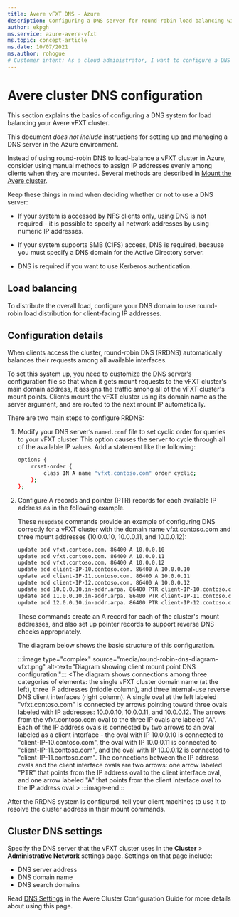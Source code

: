 ```yaml
---
title: Avere vFXT DNS - Azure
description: Configuring a DNS server for round-robin load balancing with Avere vFXT for Azure
author: ekpgh
ms.service: azure-avere-vfxt
ms.topic: concept-article
ms.date: 10/07/2021
ms.author: rohogue
# Customer intent: As a cloud administrator, I want to configure a DNS system for round-robin load balancing of my Avere vFXT cluster in Azure, so that I can efficiently distribute client request loads and ensure optimal performance of the cluster.
---
```


# Avere cluster DNS configuration

This section explains the basics of configuring a DNS system for load balancing your Avere vFXT cluster.

This document *does not include* instructions for setting up and managing a DNS server in the Azure environment.

Instead of using round-robin DNS to load-balance a vFXT cluster in Azure, consider using manual methods to assign IP addresses evenly among clients when they are mounted. Several methods are described in [Mount the Avere cluster](avere-vfxt-mount-clients.md).

Keep these things in mind when deciding whether or not to use a DNS server:

* If your system is accessed by NFS clients only, using DNS is not required - it is possible to specify all network addresses by using numeric IP addresses.

* If your system supports SMB (CIFS) access, DNS is required, because you must specify a DNS domain for the Active Directory server.

* DNS is required if you want to use Kerberos authentication.

## Load balancing

To distribute the overall load, configure your DNS domain to use round-robin load distribution for client-facing IP addresses.

## Configuration details

When clients access the cluster, round-robin DNS (RRDNS) automatically balances their requests among all available interfaces.

To set this system up, you need to customize the DNS server's configuration file so that when it gets mount requests to the vFXT cluster's main domain address, it assigns the traffic among all of the vFXT cluster's mount points. Clients mount the vFXT cluster using its domain name as the server argument, and are routed to the next mount IP automatically.

There are two main steps to configure RRDNS:

1. Modify your DNS server’s ``named.conf`` file to set cyclic order for queries to your vFXT cluster. This option causes the server to cycle through all of the available IP values. Add a statement like the following:

   ```bash
   options {
       rrset-order {
           class IN A name "vfxt.contoso.com" order cyclic;
       };
   };
   ```

1. Configure A records and pointer (PTR) records for each available IP address as in the following example.

   These ``nsupdate`` commands provide an example of configuring DNS correctly for a vFXT cluster with the domain name vfxt.contoso.com and three mount addresses (10.0.0.10, 10.0.0.11, and 10.0.0.12):

   ```bash
   update add vfxt.contoso.com. 86400 A 10.0.0.10
   update add vfxt.contoso.com. 86400 A 10.0.0.11
   update add vfxt.contoso.com. 86400 A 10.0.0.12
   update add client-IP-10.contoso.com. 86400 A 10.0.0.10
   update add client-IP-11.contoso.com. 86400 A 10.0.0.11
   update add client-IP-12.contoso.com. 86400 A 10.0.0.12
   update add 10.0.0.10.in-addr.arpa. 86400 PTR client-IP-10.contoso.com
   update add 11.0.0.10.in-addr.arpa. 86400 PTR client-IP-11.contoso.com
   update add 12.0.0.10.in-addr.arpa. 86400 PTR client-IP-12.contoso.com
   ```

   These commands create an A record for each of the cluster's mount addresses, and also set up pointer records to support reverse DNS checks appropriately.

   The diagram below shows the basic structure of this configuration.

   :::image type="complex" source="media/round-robin-dns-diagram-vfxt.png" alt-text="Diagram showing client mount point DNS configuration.":::
   <The diagram shows connections among three categories of elements: the single vFXT cluster domain name (at the left), three IP addresses (middle column), and three internal-use reverse DNS client interfaces (right column). A single oval at the left labeled "vfxt.contoso.com" is connected by arrows pointing toward three ovals labeled with IP addresses: 10.0.0.10, 10.0.0.11, and 10.0.0.12. The arrows from the vfxt.contoso.com oval to the three IP ovals are labeled "A". Each of the IP address ovals is connected by two arrows to an oval labeled as a client interface - the oval with IP 10.0.0.10 is connected to "client-IP-10.contoso.com", the oval with IP 10.0.0.11 is connected to "client-IP-11.contoso.com", and the oval with IP 10.0.0.12 is connected to "client-IP-11.contoso.com". The connections between the IP address ovals and the client interface ovals are two arrows: one arrow labeled "PTR" that points from the IP address oval to the client interface oval, and one arrow labeled "A" that points from the client interface oval to the IP address oval.>
:::image-end:::

After the RRDNS system is configured, tell your client machines to use it to resolve the cluster address in their mount commands.

## Cluster DNS settings

Specify the DNS server that the vFXT cluster uses in the **Cluster** > **Administrative Network** settings page. Settings on that page include:

* DNS server address
* DNS domain name
* DNS search domains

Read [DNS Settings](https://azure.github.io/Avere/legacy/ops_guide/4_7/html/gui_admin_network.html#gui-dns) in the Avere Cluster Configuration Guide for more details about using this page.
